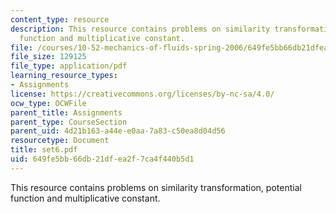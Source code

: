 ```yaml
---
content_type: resource
description: This resource contains problems on similarity transformation, potential
  function and multiplicative constant.
file: /courses/10-52-mechanics-of-fluids-spring-2006/649fe5bb66db21dfea2f7ca4f440b5d1_set6.pdf
file_size: 129125
file_type: application/pdf
learning_resource_types:
- Assignments
license: https://creativecommons.org/licenses/by-nc-sa/4.0/
ocw_type: OCWFile
parent_title: Assignments
parent_type: CourseSection
parent_uid: 4d21b163-a44e-e0aa-7a83-c50ea8d04d56
resourcetype: Document
title: set6.pdf
uid: 649fe5bb-66db-21df-ea2f-7ca4f440b5d1
---
```

This resource contains problems on similarity transformation, potential function and multiplicative constant.